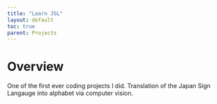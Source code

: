 ```yaml
---
title: "Learn JSL"     
layout: default          
toc: true   
parent: Projects
---
```



# Overview

One of the first ever coding projects I did. Translation of the Japan Sign Langauge into alphabet via computer vision.

